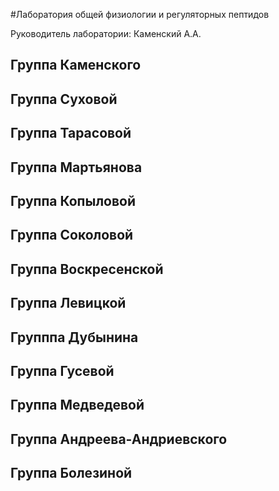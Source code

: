 <!--toc:2-->
#Лаборатория общей физиологии и регуляторных пептидов

Руководитель лаборатории: Каменский А.А.

## Группа Каменского
## Группа Суховой
## Группа Тарасовой
## Группа Мартьянова
## Группа Копыловой
## Группа Соколовой
## Группа Воскресенской
## Группа Левицкой
## Групппа Дубынина
## Группа Гусевой
## Группа Медведевой
## Группа Андреева-Андриевского
## Группа Болезиной